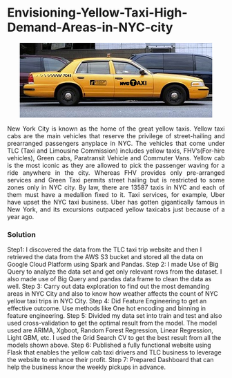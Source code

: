 # Envisioning-Yellow-Taxi-High-Demand-Areas-in-NYC-city
<center>
<img src="https://github.com/ssrbazpur/Envisioning-Yellow-Taxi-High-Demand-Areas-in-NYC-city/blob/master/Screenshots/nyc%20taxi.jpg?raw=true"/>
  </center>

<p align="justify">New York City is known as the home of the great yellow taxis. Yellow taxi cabs are the main vehicles that reserve the privilege of street-hailing and prearranged passengers anyplace in NYC. The vehicles that come under TLC (Taxi and Limousine Commission) includes yellow taxis, FHV’s(For-hire vehicles), Green cabs, Paratransit Vehicle and Commuter Vans. Yellow cab is the most iconic as they are allowed to pick the passenger waving for a ride anywhere in the city. Whereas FHV provides only pre-arranged services and Green Taxi permits street hailing but is restricted to some zones only in NYC city. By law, there are 13587 taxis in NYC and each of them must have a medallion fixed to it. Taxi services, for example, Uber have upset the NYC taxi business. Uber has gotten gigantically famous in New York, and its excursions outpaced yellow taxicabs just because of a year ago.</p>


<h3> Solution </h3>

Step1: I discovered the data from the TLC taxi trip website and then I retrieved the data from the AWS S3 bucket and stored all the data on Google Cloud Platform using Spark and Pandas.
Step 2: I made Use of Big Query to analyze the data set and get only relevant rows from the dataset. I also made use of Big Query and pandas data frame to clean the data as well.
Step 3: Carry out data exploration to find out the most demanding areas in NYC City and also to know how weather affects the count of NYC yellow taxi trips in NYC City.
Step 4: Did Feature Engineering to get an effective outcome. Use methods like One hot encoding and binning in feature engineering.
Step 5: Divided my data set into train and test and also used cross-validation to get the optimal result from the model. The model used are ARIMA, Xgboot, Random Forest Regression, Linear Regression, Light GBM, etc. I used the Grid Search CV to get the best result from all the models shown above.
Step 6: Published a fully functional website using Flask that enables the yellow cab taxi drivers and TLC business to leverage the website to enhance their profit.
Step 7: Prepared Dashboard that can help the business know the weekly pickups in advance.


